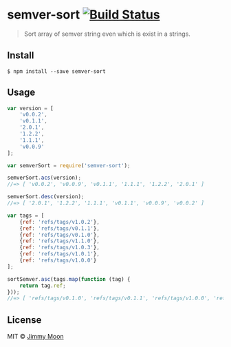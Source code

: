 # semver-sort [![Build Status](https://travis-ci.org/ragingwind/node-semver-sort.svg?branch=master)](https://travis-ci.org/ragingwind/node-semver-sort)

> Sort array of semver string even which is exist in a strings.


## Install

```
$ npm install --save semver-sort
```

## Usage

```js
var version = [
	'v0.0.2',
	'v0.1.1',
	'2.0.1',
	'1.2.2',
	'1.1.1',
	'v0.0.9'
];

var semverSort = require('semver-sort');

semverSort.acs(version);
//=> [ 'v0.0.2', 'v0.0.9', 'v0.1.1', '1.1.1', '1.2.2', '2.0.1' ]

semverSort.desc(version);
//=> [ '2.0.1', '1.2.2', '1.1.1', 'v0.1.1', 'v0.0.9', 'v0.0.2' ]

var tags = [
	{ref: 'refs/tags/v1.0.2'},
	{ref: 'refs/tags/v0.1.1'},
	{ref: 'refs/tags/v0.1.0'},
	{ref: 'refs/tags/v1.1.0'},
	{ref: 'refs/tags/v1.0.3'},
	{ref: 'refs/tags/v1.0.1'},
	{ref: 'refs/tags/v1.0.0'}
];

sortSemver.asc(tags.map(function (tag) {
	return tag.ref;
}));
//=> [ 'refs/tags/v0.1.0', 'refs/tags/v0.1.1', 'refs/tags/v1.0.0', 'refs/tags/v1.0.1', 'refs/tags/v1.0.2', 'refs/tags/v1.0.3', 'refs/tags/v1.1.0' ]
```

## License

MIT © [Jimmy Moon](http://ragingwind.me)
